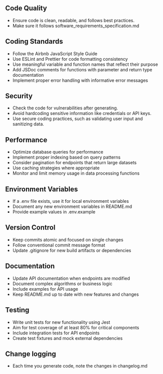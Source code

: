 ## Code Quality

- Ensure code is clean, readable, and follows best practices.
- Make sure it follows software_requirements_specification.md

## Coding Standards

- Follow the Airbnb JavaScript Style Guide
- Use ESLint and Prettier for code formatting consistency
- Use meaningful variable and function names that reflect their purpose
- Add JSDoc comments for functions with parameter and return type documentation
- Implement proper error handling with informative error messages

## Security

- Check the code for vulnerabilities after generating.
- Avoid hardcoding sensitive information like credentials or API keys.
- Use secure coding practices, such as validating user input and sanitizing data.

## Performance

- Optimize database queries for performance
- Implement proper indexing based on query patterns
- Consider pagination for endpoints that return large datasets
- Use caching strategies where appropriate
- Monitor and limit memory usage in data processing functions

## Environment Variables

- If a .env file exists, use it for local environment variables
- Document any new environment variables in README.md
- Provide example values in .env.example

## Version Control

- Keep commits atomic and focused on single changes
- Follow conventional commit message format
- Update .gitignore for new build artifacts or dependencies

## Documentation

- Update API documentation when endpoints are modified
- Document complex algorithms or business logic
- Include examples for API usage
- Keep README.md up to date with new features and changes

## Testing

- Write unit tests for new functionality using Jest
- Aim for test coverage of at least 80% for critical components
- Include integration tests for API endpoints
- Create test fixtures and mock external dependencies

## Change logging

- Each time you generate code, note the changes in changelog.md
